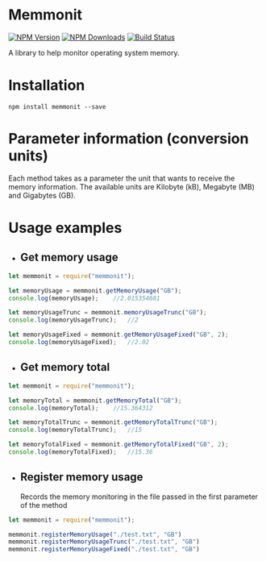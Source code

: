 # Memmonit
[![NPM Version][npm-image]][npm-url]
[![NPM Downloads][download-image]][download-url]
[![Build Status][build-status]][build-url]

A library to help monitor operating system memory.

# Installation

```npm install memmonit --save```

# Parameter information (conversion units)

Each method takes as a parameter the unit that wants to receive the memory information.
The available units are Kilobyte (kB), Megabyte (MB) and Gigabytes (GB).

# Usage examples

* ## Get memory usage

```js
let memmonit = require("memmonit");

let memoryUsage = memmonit.getMemoryUsage("GB");
console.log(memoryUsage);    //2.015354681

let memoryUsageTrunc = memmonit.memoryUsageTrunc("GB");
console.log(memoryUsageTrunc);   //2

let memoryUsageFixed = memmonit.getMemoryUsageFixed("GB", 2);
console.log(memoryUsageFixed);   //2.02
 ```


* ## Get memory total

```js
let memmonit = require("memmonit");

let memoryTotal = memmonit.getMemoryTotal("GB");
console.log(memoryTotal);    //15.364312

let memoryTotalTrunc = memmonit.getMemoryTotalTrunc("GB");
console.log(memoryTotalTrunc);   //15

let memoryTotalFixed = memmonit.getMemoryTotalFixed("GB", 2);
console.log(memoryTotalFixed);   //15.36
```

* ## Register memory usage
    Records the memory monitoring in the file passed in the first parameter of the method

```js
let memmonit = require("memmonit");

memmonit.registerMemoryUsage("./test.txt", "GB")
memmonit.registerMemoryUsageTrunc("./test.txt", "GB")
memmonit.registerMemoryUsageFixed("./test.txt", "GB")
```

[npm-image]: https://img.shields.io/npm/v/memmonit.svg
[npm-url]: https://www.npmjs.com/package/memmonit
[build-status]: https://travis-ci.org/diegodamato/memmonit.svg?branch=master
[build-url]: https://travis-ci.org/diegodamato/memmonit
[download-image]: https://camo.githubusercontent.com/a2f229b65e01e97843365c61ba3023a4b01b16e3/68747470733a2f2f696d672e736869656c64732e696f2f6e706d2f646d2f7361666972612e737667
[download-url]: https://npmcharts.com/compare/memmonit?minimal=true